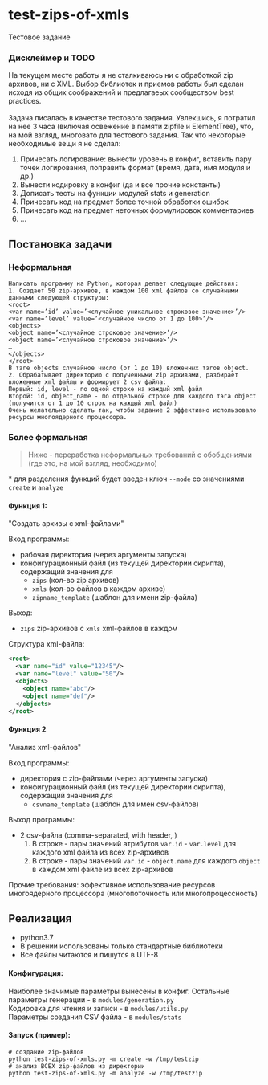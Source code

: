 # test-zips-of-xmls
Тестовое задание

### Дисклеймер и TODO
На текущем месте работы я не сталкиваюсь ни с обработкой zip архивов, ни с XML. Выбор библиотек и приемов работы был сделан исходя из общих соображений и предлагаеых сообществом best practices. <br><br>
Задача писалась в качестве тестового задания. Увлекшись, я потратил на нее 3 часа (включая освежение в памяти zipfile и ElementTree), что, на мой взгляд, многовато для тестового задания. Так что некоторые необходимые вещи я не сделал:
1. Причесать логирование: вынести уровень в конфиг, вставить пару точек логирования, поправить формат (время, дата, имя модуля и др.)
2. Вынести кодировку в конфиг (да и все прочие константы)
3. Дописать тесты на функции модулей stats и generation
4. Причесать код на предмет более точной обработки ошибок
5. Причесать код на предмет неточных формулировок комментариев 
6. ...

## Постановка задачи

### Неформальная
```
Написать программу на Python, которая делает следующие действия:
1. Создает 50 zip-архивов, в каждом 100 xml файлов со случайными данными следующей структуры:
<root>
<var name=’id’ value=’<случайное уникальное строковое значение>’/>
<var name=’level’ value=’<случайное число от 1 до 100>’/>
<objects>
<object name=’<случайное строковое значение>’/>
<object name=’<случайное строковое значение>’/>
…
</objects>
</root>
В тэге objects случайное число (от 1 до 10) вложенных тэгов object.
2. Обрабатывает директорию с полученными zip архивами, разбирает вложенные xml файлы и формирует 2 csv файла:
Первый: id, level - по одной строке на каждый xml файл
Второй: id, object_name - по отдельной строке для каждого тэга object (получится от 1 до 10 строк на каждый xml файл)
Очень желательно сделать так, чтобы задание 2 эффективно использовало ресурсы многоядерного процессора.
```

### Более формальная
> Ниже - переработка неформальных требований с обобщениями (где это, на мой взгляд, необходимо)

\* для разделения функций будет введен ключ `--mode` со значениями `create` и `analyze`

#### Функция 1:
"Создать архивы с xml-файлами"

Вход программы:
- рабочая директория (через аргументы запуска)
- конфигурационный файл (из текущей директории скрипта), содержащий значения для 
  - `zips` (кол-во zip архивов)
  - `xmls` (кол-во файлов в каждом архиве)
  - `zipname_template` (шаблон для имени zip-файла)

Выход:
- `zips` zip-архивов с `xmls` xml-файлов в каждом

Структура xml-файла:
```xml
<root>
  <var name="id" value="12345"/>
  <var name="level" value="50"/>
  <objects>
    <object name="abc"/>
    <object name="def"/>
  </objects>
</root>
```

#### Функция 2
"Анализ xml-файлов"

Вход программы:
- директория с zip-файлами (через аргументы запуска)
- конфигурационный файл (из текущей директории скрипта), содержащий значения для 
  - `csvname_template` (шаблон для имен csv-файлов)

Выход программы:
- 2 csv-файла (comma-separated, with header, )
  1. В строке - пары значений атрибутов `var.id` - `var.level` для каждого xml файла из всех zip-архивов
  2. В строке - пары значений  `var.id` - `object.name` для каждого `object` в каждом xml файле из всех zip-архивов
  
Прочие требования: эффективное использование ресурсов многоядерного процессора (многопоточность или многопроцессность)


## Реализация
- python3.7
- В решении использованы только стандартные библиотеки
- Все файлы читаются и пишутся в UTF-8

#### Конфигурация:<br>
Наиболее значимые параметры вынесены в конфиг. Остальные параметры генерации - в `modules/generation.py`<br>
Кодировка для чтения и записи - в `modules/utils.py`<br>
Параметры создания CSV файла - в `modules/stats`

#### Запуск (пример):
```shell
# создание zip-файлов
python test-zips-of-xmls.py -m create -w /tmp/testzip
# анализ ВСЕХ zip-файлов из директории
python test-zips-of-xmls.py -m analyze -w /tmp/testzip 
```


